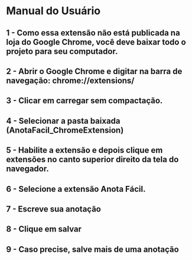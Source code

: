 # Manual do Usuário
## 1 - Como essa extensão não está publicada na loja do Google Chrome, você deve baixar todo o projeto para seu computador.
## 2 - Abrir o Google Chrome e digitar na barra de navegação: chrome://extensions/
## 3 - Clicar em carregar sem compactação.
## 4 - Selecionar a pasta baixada (AnotaFacil_ChromeExtension)
## 5 - Habilite a extensão e depois clique em extensões no canto superior direito da tela do navegador.
## 6 - Selecione a extensão Anota Fácil.
## 7 - Escreve sua anotação
## 8 - Clique em salvar
## 9 - Caso precise, salve mais de uma anotação
